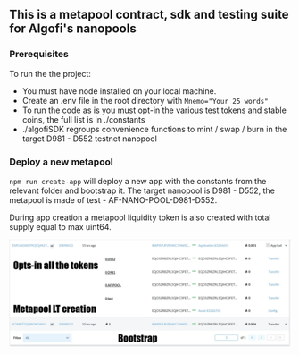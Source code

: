 ## This is a metapool contract, sdk and testing suite for Algofi's nanopools

### Prerequisites

To run the the project:
- You must have node installed on your local machine.  
- Create an .env file in the root directory with `Mnemo="Your 25 words"`
- To run the code as is you must opt-in the various test tokens and stable coins, the full list is in ./constants
- ./algofiSDK regroups convenience functions to mint / swap / burn in the target D981 - D552 testnet nanopool

### Deploy a new metapool

`npm run create-app` will deploy a new app with the constants from the relevant folder and bootstrap it. The target nanopool is D981 - D552, the metapool is made of test - AF-NANO-POOL-D981-D552.

During app creation a metapool liquidity token is also created with total supply equal to max uint64.

![ScreenShot](./screenshots/bootstrap.webp)


